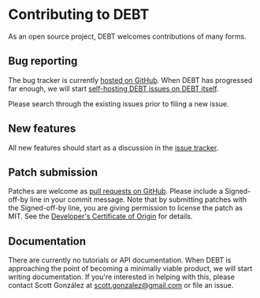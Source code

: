 # Contributing to DEBT

As an open source project, DEBT welcomes contributions of many forms.

## Bug reporting

The bug tracker is currently [hosted on GitHub](https://github.com/scottgonzalez/debt/issues). When DEBT has progressed far enough, we will start [self-hosting DEBT issues on DEBT itself](https://github.com/scottgonzalez/debt/issues/22).

Please search through the existing issues prior to filing a new issue.

## New features

All new features should start as a discussion in the [issue tracker](https://github.com/scottgonzalez/debt/issues).

## Patch submission

Patches are welcome as [pull requests on GitHub](https://github.com/scottgonzalez/debt/pulls). Please include a Signed-off-by line in your commit message. Note that by submitting patches with the Signed-off-by line, you are giving permission to license the patch as MIT. See the [Developer's Certificate of Origin](https://github.com/scottgonzalez/debt/blob/master/DCO.md) for details.

## Documentation

There are currently no tutorials or API documentation. When DEBT is approaching the point of becoming a minimally viable product, we will start writing documentation. If you're interested in helping with this, please contact Scott González at scott.gonzalez@gmail.com or file an issue.
